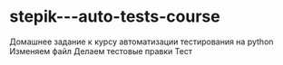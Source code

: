 # stepik---auto-tests-course
Домашнее задание к курсу автоматизации тестирования на python
Изменяем файл
Делаем тестовые правки
Тест